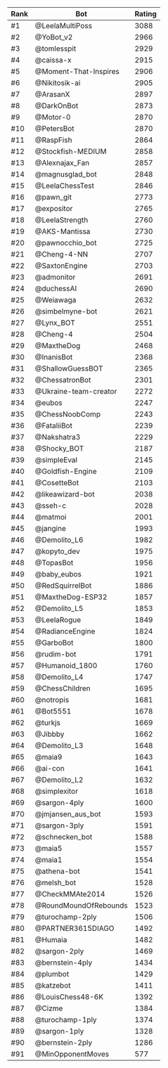 Rank|Bot|Rating
---|---|---
#1|@LeelaMultiPoss|3088
#2|@YoBot_v2|2966
#3|@tomlesspit|2929
#4|@caissa-x|2915
#5|@Moment-That-Inspires|2906
#6|@Nikitosik-ai|2905
#7|@ArasanX|2897
#8|@DarkOnBot|2873
#9|@Motor-0|2870
#10|@PetersBot|2870
#11|@RaspFish|2864
#12|@Stockfish-MEDIUM|2858
#13|@Alexnajax_Fan|2857
#14|@magnusglad_bot|2848
#15|@LeelaChessTest|2846
#16|@pawn_git|2773
#17|@expositor|2765
#18|@LeelaStrength|2760
#19|@AKS-Mantissa|2730
#20|@pawnocchio_bot|2725
#21|@Cheng-4-NN|2707
#22|@SaxtonEngine|2703
#23|@admonitor|2691
#24|@duchessAI|2690
#25|@Weiawaga|2632
#26|@simbelmyne-bot|2621
#27|@Lynx_BOT|2551
#28|@Cheng-4|2504
#29|@MaxtheDog|2468
#30|@InanisBot|2368
#31|@ShallowGuessBOT|2365
#32|@ChessatronBot|2301
#33|@Ukraine-team-creator|2272
#34|@eubos|2247
#35|@ChessNoobComp|2243
#36|@FataliiBot|2239
#37|@Nakshatra3|2229
#38|@Shocky_BOT|2187
#39|@simpleEval|2145
#40|@Goldfish-Engine|2109
#41|@CosetteBot|2103
#42|@likeawizard-bot|2038
#43|@sseh-c|2028
#44|@matmoi|2001
#45|@jangine|1993
#46|@Demolito_L6|1982
#47|@kopyto_dev|1975
#48|@TopasBot|1956
#49|@baby_eubos|1921
#50|@RedSquirrelBot|1886
#51|@MaxtheDog-ESP32|1857
#52|@Demolito_L5|1853
#53|@LeelaRogue|1849
#54|@RadianceEngine|1824
#55|@GarboBot|1800
#56|@rudim-bot|1791
#57|@Humanoid_1800|1760
#58|@Demolito_L4|1747
#59|@ChessChildren|1695
#60|@notropis|1681
#61|@Bot5551|1678
#62|@turkjs|1669
#63|@Jibbby|1662
#64|@Demolito_L3|1648
#65|@maia9|1643
#66|@ai-con|1641
#67|@Demolito_L2|1632
#68|@simplexitor|1618
#69|@sargon-4ply|1600
#70|@jmjansen_aus_bot|1593
#71|@sargon-3ply|1591
#72|@schnecken_bot|1588
#73|@maia5|1557
#74|@maia1|1554
#75|@athena-bot|1541
#76|@melsh_bot|1528
#77|@CheckMMAte2014|1526
#78|@RoundMoundOfRebounds|1523
#79|@turochamp-2ply|1506
#80|@PARTNER3615DIAGO|1492
#81|@Humaia|1482
#82|@sargon-2ply|1469
#83|@bernstein-4ply|1434
#84|@plumbot|1429
#85|@katzebot|1411
#86|@LouisChess48-6K|1392
#87|@Cizme|1384
#88|@turochamp-1ply|1374
#89|@sargon-1ply|1328
#90|@bernstein-2ply|1286
#91|@MinOpponentMoves|577
